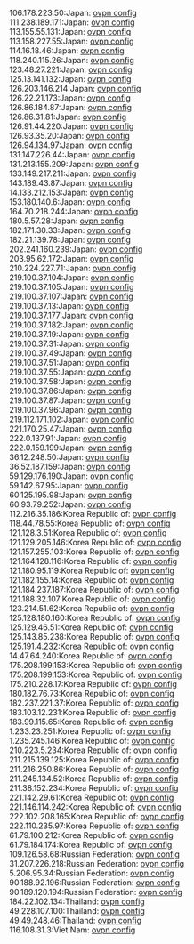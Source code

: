 106.178.223.50:Japan: [ovpn config](vpn/106_178_223_50.ovpn)  
111.238.189.171:Japan: [ovpn config](vpn/111_238_189_171.ovpn)  
113.155.55.131:Japan: [ovpn config](vpn/113_155_55_131.ovpn)  
113.158.227.55:Japan: [ovpn config](vpn/113_158_227_55.ovpn)  
114.16.18.46:Japan: [ovpn config](vpn/114_16_18_46.ovpn)  
118.240.115.26:Japan: [ovpn config](vpn/118_240_115_26.ovpn)  
123.48.27.221:Japan: [ovpn config](vpn/123_48_27_221.ovpn)  
125.13.141.132:Japan: [ovpn config](vpn/125_13_141_132.ovpn)  
126.203.146.214:Japan: [ovpn config](vpn/126_203_146_214.ovpn)  
126.22.21.173:Japan: [ovpn config](vpn/126_22_21_173.ovpn)  
126.86.184.87:Japan: [ovpn config](vpn/126_86_184_87.ovpn)  
126.86.31.81:Japan: [ovpn config](vpn/126_86_31_81.ovpn)  
126.91.44.220:Japan: [ovpn config](vpn/126_91_44_220.ovpn)  
126.93.35.20:Japan: [ovpn config](vpn/126_93_35_20.ovpn)  
126.94.134.97:Japan: [ovpn config](vpn/126_94_134_97.ovpn)  
131.147.226.44:Japan: [ovpn config](vpn/131_147_226_44.ovpn)  
131.213.155.209:Japan: [ovpn config](vpn/131_213_155_209.ovpn)  
133.149.217.211:Japan: [ovpn config](vpn/133_149_217_211.ovpn)  
143.189.43.87:Japan: [ovpn config](vpn/143_189_43_87.ovpn)  
14.133.212.153:Japan: [ovpn config](vpn/14_133_212_153.ovpn)  
153.180.140.6:Japan: [ovpn config](vpn/153_180_140_6.ovpn)  
164.70.218.244:Japan: [ovpn config](vpn/164_70_218_244.ovpn)  
180.5.57.28:Japan: [ovpn config](vpn/180_5_57_28.ovpn)  
182.171.30.33:Japan: [ovpn config](vpn/182_171_30_33.ovpn)  
182.21.139.78:Japan: [ovpn config](vpn/182_21_139_78.ovpn)  
202.241.160.239:Japan: [ovpn config](vpn/202_241_160_239.ovpn)  
203.95.62.172:Japan: [ovpn config](vpn/203_95_62_172.ovpn)  
210.224.227.71:Japan: [ovpn config](vpn/210_224_227_71.ovpn)  
219.100.37.104:Japan: [ovpn config](vpn/219_100_37_104.ovpn)  
219.100.37.105:Japan: [ovpn config](vpn/219_100_37_105.ovpn)  
219.100.37.107:Japan: [ovpn config](vpn/219_100_37_107.ovpn)  
219.100.37.13:Japan: [ovpn config](vpn/219_100_37_13.ovpn)  
219.100.37.177:Japan: [ovpn config](vpn/219_100_37_177.ovpn)  
219.100.37.182:Japan: [ovpn config](vpn/219_100_37_182.ovpn)  
219.100.37.19:Japan: [ovpn config](vpn/219_100_37_19.ovpn)  
219.100.37.31:Japan: [ovpn config](vpn/219_100_37_31.ovpn)  
219.100.37.49:Japan: [ovpn config](vpn/219_100_37_49.ovpn)  
219.100.37.51:Japan: [ovpn config](vpn/219_100_37_51.ovpn)  
219.100.37.55:Japan: [ovpn config](vpn/219_100_37_55.ovpn)  
219.100.37.58:Japan: [ovpn config](vpn/219_100_37_58.ovpn)  
219.100.37.86:Japan: [ovpn config](vpn/219_100_37_86.ovpn)  
219.100.37.87:Japan: [ovpn config](vpn/219_100_37_87.ovpn)  
219.100.37.96:Japan: [ovpn config](vpn/219_100_37_96.ovpn)  
219.112.171.102:Japan: [ovpn config](vpn/219_112_171_102.ovpn)  
221.170.25.47:Japan: [ovpn config](vpn/221_170_25_47.ovpn)  
222.0.137.91:Japan: [ovpn config](vpn/222_0_137_91.ovpn)  
222.0.159.199:Japan: [ovpn config](vpn/222_0_159_199.ovpn)  
36.12.248.50:Japan: [ovpn config](vpn/36_12_248_50.ovpn)  
36.52.187.159:Japan: [ovpn config](vpn/36_52_187_159.ovpn)  
59.129.176.190:Japan: [ovpn config](vpn/59_129_176_190.ovpn)  
59.142.67.95:Japan: [ovpn config](vpn/59_142_67_95.ovpn)  
60.125.195.98:Japan: [ovpn config](vpn/60_125_195_98.ovpn)  
60.93.79.252:Japan: [ovpn config](vpn/60_93_79_252.ovpn)  
112.216.35.186:Korea Republic of: [ovpn config](vpn/112_216_35_186.ovpn)  
118.44.78.55:Korea Republic of: [ovpn config](vpn/118_44_78_55.ovpn)  
121.128.3.51:Korea Republic of: [ovpn config](vpn/121_128_3_51.ovpn)  
121.129.205.146:Korea Republic of: [ovpn config](vpn/121_129_205_146.ovpn)  
121.157.255.103:Korea Republic of: [ovpn config](vpn/121_157_255_103.ovpn)  
121.164.128.116:Korea Republic of: [ovpn config](vpn/121_164_128_116.ovpn)  
121.180.95.119:Korea Republic of: [ovpn config](vpn/121_180_95_119.ovpn)  
121.182.155.14:Korea Republic of: [ovpn config](vpn/121_182_155_14.ovpn)  
121.184.237.187:Korea Republic of: [ovpn config](vpn/121_184_237_187.ovpn)  
121.188.32.107:Korea Republic of: [ovpn config](vpn/121_188_32_107.ovpn)  
123.214.51.62:Korea Republic of: [ovpn config](vpn/123_214_51_62.ovpn)  
125.128.180.160:Korea Republic of: [ovpn config](vpn/125_128_180_160.ovpn)  
125.129.46.51:Korea Republic of: [ovpn config](vpn/125_129_46_51.ovpn)  
125.143.85.238:Korea Republic of: [ovpn config](vpn/125_143_85_238.ovpn)  
125.191.4.232:Korea Republic of: [ovpn config](vpn/125_191_4_232.ovpn)  
14.47.64.240:Korea Republic of: [ovpn config](vpn/14_47_64_240.ovpn)  
175.208.199.153:Korea Republic of: [ovpn config](vpn/175_208_199_153.ovpn)  
175.208.199.153:Korea Republic of: [ovpn config](vpn/175_208_199_153.ovpn)  
175.210.228.17:Korea Republic of: [ovpn config](vpn/175_210_228_17.ovpn)  
180.182.76.73:Korea Republic of: [ovpn config](vpn/180_182_76_73.ovpn)  
182.237.221.37:Korea Republic of: [ovpn config](vpn/182_237_221_37.ovpn)  
183.103.12.231:Korea Republic of: [ovpn config](vpn/183_103_12_231.ovpn)  
183.99.115.65:Korea Republic of: [ovpn config](vpn/183_99_115_65.ovpn)  
1.233.23.251:Korea Republic of: [ovpn config](vpn/1_233_23_251.ovpn)  
1.235.245.146:Korea Republic of: [ovpn config](vpn/1_235_245_146.ovpn)  
210.223.5.234:Korea Republic of: [ovpn config](vpn/210_223_5_234.ovpn)  
211.215.139.125:Korea Republic of: [ovpn config](vpn/211_215_139_125.ovpn)  
211.216.250.86:Korea Republic of: [ovpn config](vpn/211_216_250_86.ovpn)  
211.245.134.52:Korea Republic of: [ovpn config](vpn/211_245_134_52.ovpn)  
211.38.152.234:Korea Republic of: [ovpn config](vpn/211_38_152_234.ovpn)  
221.142.29.61:Korea Republic of: [ovpn config](vpn/221_142_29_61.ovpn)  
221.146.114.242:Korea Republic of: [ovpn config](vpn/221_146_114_242.ovpn)  
222.102.208.165:Korea Republic of: [ovpn config](vpn/222_102_208_165.ovpn)  
222.110.235.97:Korea Republic of: [ovpn config](vpn/222_110_235_97.ovpn)  
61.79.100.212:Korea Republic of: [ovpn config](vpn/61_79_100_212.ovpn)  
61.79.184.174:Korea Republic of: [ovpn config](vpn/61_79_184_174.ovpn)  
109.126.58.68:Russian Federation: [ovpn config](vpn/109_126_58_68.ovpn)  
31.207.226.218:Russian Federation: [ovpn config](vpn/31_207_226_218.ovpn)  
5.206.95.34:Russian Federation: [ovpn config](vpn/5_206_95_34.ovpn)  
90.188.92.196:Russian Federation: [ovpn config](vpn/90_188_92_196.ovpn)  
90.189.120.194:Russian Federation: [ovpn config](vpn/90_189_120_194.ovpn)  
184.22.102.134:Thailand: [ovpn config](vpn/184_22_102_134.ovpn)  
49.228.107.100:Thailand: [ovpn config](vpn/49_228_107_100.ovpn)  
49.49.248.46:Thailand: [ovpn config](vpn/49_49_248_46.ovpn)  
116.108.31.3:Viet Nam: [ovpn config](vpn/116_108_31_3.ovpn)  
